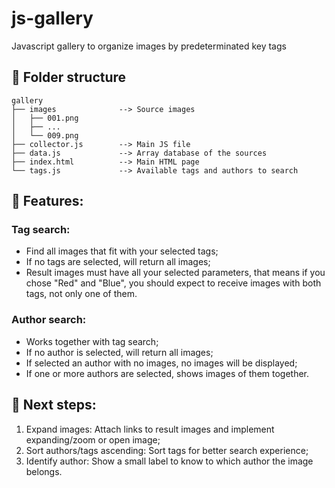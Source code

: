 # js-gallery
Javascript gallery to organize images by predeterminated key tags

## :open_file_folder: Folder structure
```
gallery
├── images              --> Source images
│   ├── 001.png
│   ├── ...
│   └── 009.png
├── collector.js        --> Main JS file
├── data.js             --> Array database of the sources
├── index.html          --> Main HTML page
└── tags.js             --> Available tags and authors to search
```

## :page_facing_up: Features:
### Tag search: 
- Find all images that fit with your selected tags;
- If no tags are selected, will return all images;
- Result images must have all your selected parameters, that means if you chose "Red" and "Blue", you should expect to receive images with both tags, not only one of them.
### Author search:
- Works together with tag search;
- If no author is selected, will return all images;
- If selected an author with no images, no images will be displayed;
- If one or more authors are selected, shows images of them together.

## :construction: Next steps:
1. Expand images: Attach links to result images and implement expanding/zoom or open image;
2. Sort authors/tags ascending: Sort tags for better search experience;
3. Identify author: Show a small label to know to which author the image belongs.